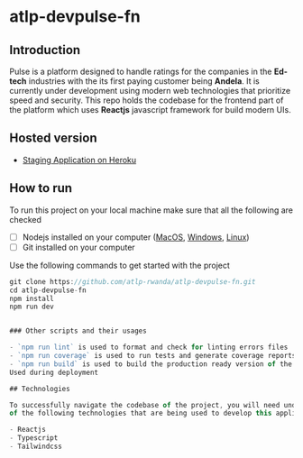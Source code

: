 # atlp-devpulse-fn


## Introduction

Pulse is a platform designed to handle ratings for the companies in the **Ed-tech** industries with the its first paying customer being **Andela**. It is currently under development using modern web technologies that prioritize speed and security. This repo holds the codebase for the frontend part of the platform which uses **Reactjs** javascript framework for build modern UIs.

## Hosted version

- [Staging Application on Heroku]()

## How to run

To run this project on your local machine make sure that all the following are checked

- [ ] Nodejs installed on your computer ([MacOS](https://nodejs.org/en/download/), [Windows](https://nodejs.org/en/download/), [Linux](https://nodejs.org/en/download/))
- [ ] Git installed on your computer

Use the following commands to get started with the project

```js
git clone https://github.com/atlp-rwanda/atlp-devpulse-fn.git
cd atlp-devpulse-fn
npm install
npm run dev


### Other scripts and their usages

- `npm run lint` is used to format and check for linting errors files
- `npm run coverage` is used to run tests and generate coverage reports
- `npm run build` is used to build the production ready version of the projects. 
Used during deployment

## Technologies

To successfully navigate the codebase of the project, you will need undertanding 
of the following technologies that are being used to develop this application:

- Reactjs
- Typescript
- Tailwindcss


